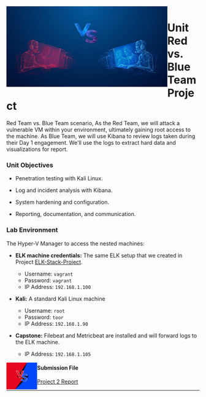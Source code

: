 <img align="left" width="420" height="210" src="https://github.com/Diablo5G/Red-vs-Blue-Project/blob/Master/Resources/Red-teaming-blue-teaming-1.jpg">

# Unit Red vs. Blue Team Project 

Red Team vs. Blue Team scenario,
As the Red Team, we will attack a vulnerable VM within your environment, ultimately gaining root access to the machine. 
As Blue Team, we will use Kibana to review logs taken during their Day 1 engagement. We'll use the logs to extract hard data and visualizations for report.

### Unit Objectives

- Penetration testing with Kali Linux.

- Log and incident analysis with Kibana.

- System hardening and configuration.

- Reporting, documentation, and communication.

### Lab Environment

The Hyper-V Manager to access the nested machines:

- **ELK machine credentials:** The same ELK setup that we created in Project [ELK-Stack-Project](https://github.com/Diablo5G/ELK-Stack-Project).
    - Username: `vagrant`
    - Password: `vagrant`
    - IP Address: `192.168.1.100`

- **Kali:** A standard Kali Linux machine
    - Username: `root`
    - Password: `toor`
    - IP Address: `192.168.1.90`

- **Capstone:** Filebeat and Metricbeat are installed and will forward logs to the ELK machine. 
   - IP Address: `192.168.1.105`


<img align="left" width="80" height="70" src="https://github.com/Diablo5G/Red-vs-Blue-Project/blob/Master/Resources/redblue.jpeg">

#### Submission File

[Project 2 Report](https://github.com/Diablo5G/Red-vs-Blue-Project/blob/Master/Resources/Project%202%20-%20Red%20Team%20Assessment%2C%20Analysis%20n'%20Hardening%20of%20a%20Vulnerable%20System.pdf)


---



